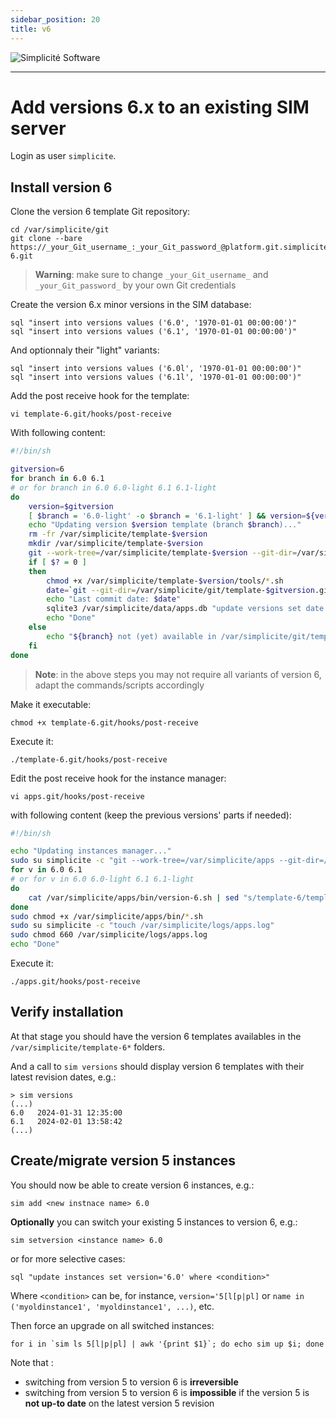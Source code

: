```yaml
---
sidebar_position: 20
title: v6
---
```


![Simplicit&eacute; Software](https://platform.simplicite.io/logos/logo250.png)
* * *

Add versions 6.x to an existing SIM server
==========================================

Login as user `simplicite`.

Install version 6
-----------------

Clone the version 6 template Git repository:

	cd /var/simplicite/git
	git clone --bare https://_your_Git_username_:_your_Git_password_@platform.git.simplicite.io/template-6.git

> **Warning**: make sure to change `_your_Git_username_` and `_your_Git_password_` by your own Git credentials

Create the version 6.x minor versions in the SIM database:

	sql "insert into versions values ('6.0', '1970-01-01 00:00:00')"
	sql "insert into versions values ('6.1', '1970-01-01 00:00:00')"

And optionnaly their "light" variants:

	sql "insert into versions values ('6.0l', '1970-01-01 00:00:00')"
	sql "insert into versions values ('6.1l', '1970-01-01 00:00:00')"

Add the post receive hook for the template:

	vi template-6.git/hooks/post-receive

With following content:

```bash
#!/bin/sh

gitversion=6
for branch in 6.0 6.1
# or for branch in 6.0 6.0-light 6.1 6.1-light
do
	version=$gitversion
	[ $branch = '6.0-light' -o $branch = '6.1-light' ] && version=${version}l
	echo "Updating version $version template (branch $branch)..."
	rm -fr /var/simplicite/template-$version
	mkdir /var/simplicite/template-$version
	git --work-tree=/var/simplicite/template-$version --git-dir=/var/simplicite/git/template-$gitversion.git checkout -f $branch
	if [ $? = 0 ]
	then
		chmod +x /var/simplicite/template-$version/tools/*.sh
		date=`git --git-dir=/var/simplicite/git/template-$gitversion.git log -1 --date=iso | awk '/^Date:/ { print $2" "$3 }'`
		echo "Last commit date: $date"
		sqlite3 /var/simplicite/data/apps.db "update versions set date = '$date' where version = '$version'"
		echo "Done"
	else
		echo "${branch} not (yet) available in /var/simplicite/git/template-$gitversion.git"
	fi
done
```

> **Note**: in the above steps you may not require all variants of version 6, adapt the commands/scripts accordingly

Make it executable:

	chmod +x template-6.git/hooks/post-receive

Execute it:

	./template-6.git/hooks/post-receive

Edit the post receive hook for the instance manager:

	vi apps.git/hooks/post-receive

with following content (keep the previous versions' parts if needed):

```bash
#!/bin/sh

echo "Updating instances manager..."
sudo su simplicite -c "git --work-tree=/var/simplicite/apps --git-dir=/var/simplicite/git/apps.git checkout -f master"
for v in 6.0 6.1
# or for v in 6.0 6.0-light 6.1 6.1-light
do
	cat /var/simplicite/apps/bin/version-6.sh | sed "s/template-6/template-$v/g" > /var/simplicite/apps/bin/version-$v.sh
done
sudo chmod +x /var/simplicite/apps/bin/*.sh
sudo su simplicite -c "touch /var/simplicite/logs/apps.log"
sudo chmod 660 /var/simplicite/logs/apps.log
echo "Done"
```

Execute it:

	./apps.git/hooks/post-receive

Verify installation
------------------

At that stage you should have the version 6 templates availables in the `/var/simplicite/template-6*` folders.

And a call to `sim versions` should display version 6 templates with their latest revision dates, e.g.:

```text
> sim versions
(...)
6.0   2024-01-31 12:35:00
6.1   2024-02-01 13:58:42
(...)
```

Create/migrate version 5 instances
----------------------------------

You should now be able to create version 6 instances, e.g.:

	sim add <new instnace name> 6.0

**Optionally** you can switch your existing 5 instances to version 6, e.g.:

	sim setversion <instance name> 6.0

or for more selective cases:

	sql "update instances set version='6.0' where <condition>"

Where `<condition>` can be, for instance, `version='5[l[p|pl]` or `name in ('myoldinstance1', 'myoldinstance1', ...)`, etc.

Then force an upgrade on all switched instances:

	for i in `sim ls 5[l|p|pl] | awk '{print $1}`; do echo sim up $i; done

Note that :

- switching from version 5 to version 6 is **irreversible**
- switching from version 5 to version 6 is **impossible** if the version 5 is **not up-to date** on the latest version 5 revision


